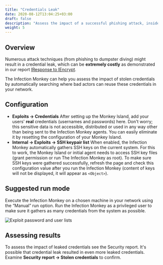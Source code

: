 ```yaml
---
title: "Credentials Leak"
date: 2020-08-12T13:04:25+03:00
draft: false
description: "Assess the impact of a successful phishing attack, insider threat, or other form of credentials leak."
weight: 5
---
```


## Overview 

Numerous attack techniques (from phishing to dumpster diving) might result in a credential leak, 
which can be **extremely costly** as demonstrated in our report [IResponse to IEncrypt](https://www.guardicore.com/2019/04/iresponse-to-iencrypt/).

The Infection Monkey can help you assess the impact of stolen credentials by automatically searching 
where bad actors can reuse these credentials in your network.

## Configuration

- **Exploits -> Credentials** After setting up the Monkey Island, add your users' **real** credentials 
(usernames and passwords) here. Don't worry; this sensitive data is not accessible, distributed or used in any way other than being sent to the Infection Monkey agents. You can easily eliminate it by resetting the configuration of your Monkey Island.
- **Internal -> Exploits -> SSH keypair list**  When enabled, the Infection Monkey automatically gathers SSH keys on the current system. 
For this to work, the Monkey Island or initial agent needs to access SSH key files (grant permission or run The Infection Monkey as root).
To make sure SSH keys were gathered successfully, refresh the page and check this configuration value after you run the Infection Monkey
(content of keys will not be displayed, it will appear as `<Object>`).

## Suggested run mode

Execute the Infection Monkey on a chosen machine in your network using the “Manual” run option. 
Run the Infection Monkey as a privileged user to make sure it gathers as many credentials from the system as possible.

![Exploit password and user lists](/images/usage/scenarios/user-password-lists.png "Exploit password and user lists")

## Assessing results

To assess the impact of leaked credentials see the Security report. It's possible that credential leak resulted in even
more leaked credentials. Examine **Security report -> Stolen credentials** to confirm. 
